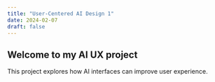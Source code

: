 ```yaml
---
title: "User-Centered AI Design 1"
date: 2024-02-07
draft: false
---
```


<div class="custom-box fade-in">
    <h2>Welcome to my AI UX project</h2>
    <p>This project explores how AI interfaces can improve user experience.</p>
</div>
